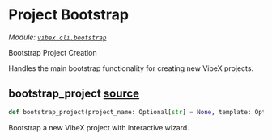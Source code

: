 # Project Bootstrap

*Module: [`vibex.cli.bootstrap`](https://github.com/dustland/vibex/blob/main/src/vibex/cli/bootstrap.py)*

Bootstrap Project Creation

Handles the main bootstrap functionality for creating new VibeX projects.

## bootstrap_project <a href="https://github.com/dustland/vibex/blob/main/src/vibex/cli/bootstrap.py#L21" class="source-link" title="View source code">source</a>

```python
def bootstrap_project(project_name: Optional[str] = None, template: Optional[str] = None, model: str = 'deepseek', interactive: bool = True) -> int
```

Bootstrap a new VibeX project with interactive wizard.
